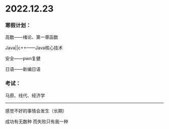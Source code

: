 # 2022.12.23

### 寒假计划：

高数——绪论、第一章函数

Java||c++——Java核心技术

安全——pwn复健

日语——新编日语

### 考试：

马原、线代、经济学

------

感觉不好的事情会发生（长期）

成功有无数种 而失败只有我一种

